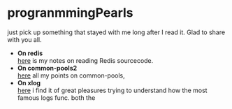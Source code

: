progranmmingPearls
==================

just pick up something that stayed with me long after I read it. Glad to share with you all.

* **On redis**<br>
  <a href=''>here</a> is my notes on reading Redis sourcecode.
* **On common-pools2**<br>
  <a href=''>here</a>  all my points on common-pools,
* **On xlog**<br>
  <a href=''>here</a> i find it of great pleasures trying to understand how the most famous logs func.
  both the 
